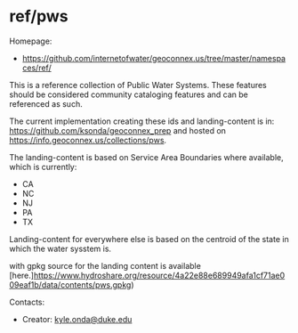 ref/pws
===

Homepage:
* https://github.com/internetofwater/geoconnex.us/tree/master/namespaces/ref/

This is a reference collection of Public Water Systems. These features should be considered community cataloging features and can be referenced as such. 

The current implementation creating these ids and landing-content is in: https://github.com/ksonda/geoconnex_prep and hosted on
https://info.geoconnex.us/collections/pws.

The landing-content is based on Service Area Boundaries where available, which is currently:

 - CA
 - NC
 - NJ
 - PA
 - TX

Landing-content for everywhere else is based on the centroid of the state in which the water sysstem is.

with gpkg source for the landing content is available [here.]https://www.hydroshare.org/resource/4a22e88e689949afa1cf71ae009eaf1b/data/contents/pws.gpkg)

Contacts: 
* Creator: <kyle.onda@duke.edu>
